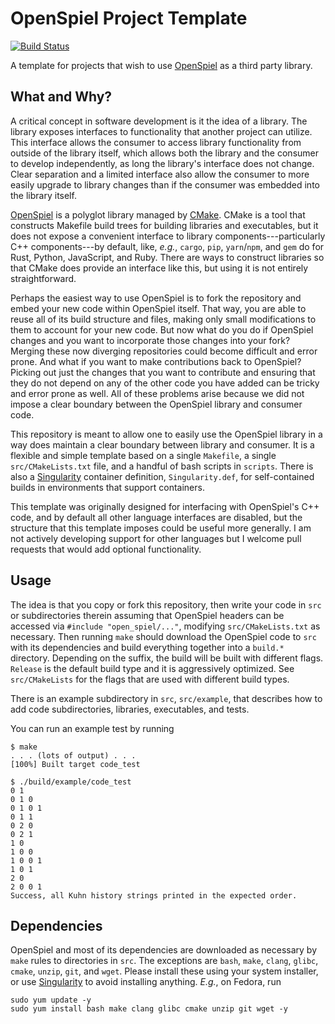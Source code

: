 # OpenSpiel Project Template

[![Build Status](https://travis-ci.com/dmorrill10/open_spiel-project-template.svg?branch=master)](https://travis-ci.com/dmorrill10/open_spiel-project-template)

A template for projects that wish to use [OpenSpiel](https://github.com/deepmind/open_spiel) as a third party library.

## What and Why?

A critical concept in software development is it the idea of a library. The library exposes interfaces to functionality that another project can utilize. This interface allows the consumer to access library functionality from outside of the library itself, which allows both the library and the consumer to develop independently, as long the library's interface does not change. Clear separation and a limited interface also allow the consumer to more easily upgrade to library changes than if the consumer was embedded into the library itself.

[OpenSpiel](https://github.com/deepmind/open_spiel) is a polyglot library managed by [CMake](https://cmake.org/). CMake is a tool that constructs Makefile build trees for building libraries and executables, but it does not expose a convenient interface to library components---particularly C++ components---by default, like, *e.g.*, `cargo`, `pip`, `yarn`/`npm`, and `gem` do for Rust, Python, JavaScript, and Ruby. There are ways to construct libraries so that CMake does provide an interface like this, but using it is not entirely straightforward.

Perhaps the easiest way to use OpenSpiel is to fork the repository and embed your new code within OpenSpiel itself. That way, you are able to reuse all of its build structure and files, making only small modifications to them to account for your new code. But now what do you do if OpenSpiel changes and you want to incorporate those changes into your fork? Merging these now diverging repositories could become difficult and error prone. And what if you want to make contributions back to OpenSpiel? Picking out just the changes that you want to contribute and ensuring that they do not depend on any of the other code you have added can be tricky and error prone as well. All of these problems arise because we did not impose a clear boundary between the OpenSpiel library and consumer code.

This repository is meant to allow one to easily use the OpenSpiel library in a way does maintain a clear boundary between library and consumer. It is a flexible and simple template based on a single `Makefile`, a single `src/CMakeLists.txt` file, and a handful of bash scripts in `scripts`. There is also a [Singularity](https://sylabs.io/docs/) container definition, `Singularity.def`, for self-contained builds in environments that support containers.

This template was originally designed for interfacing with OpenSpiel's C++ code, and by default all other language interfaces are disabled, but the structure that this template imposes could be useful more generally. I am not actively developing support for other languages but I welcome pull requests that would add optional functionality.


## Usage

The idea is that you copy or fork this repository, then write your code in `src` or subdirectories therein assuming that OpenSpiel headers can be accessed via  `#include "open_spiel/..."`, modifying `src/CMakeLists.txt` as necessary. Then running `make` should download the OpenSpiel code to `src` with its dependencies and build everything together into a `build.*` directory. Depending on the suffix, the build will be built with different flags. `Release` is the default build type and it is aggressively optimized. See `src/CMakeLists` for the flags that are used with different build types.

There is an example subdirectory in `src`, `src/example`, that describes how to add code subdirectories, libraries, executables, and tests.

You can run an example test by running

```
$ make
. . . (lots of output) . . .
[100%] Built target code_test

$ ./build/example/code_test
0 1
0 1 0
0 1 0 1
0 1 1
0 2 0
0 2 1
1 0
1 0 0
1 0 0 1
1 0 1
2 0
2 0 0 1
Success, all Kuhn history strings printed in the expected order.
```


## Dependencies

OpenSpiel and most of its dependencies are downloaded as necessary by `make` rules to directories in `src`. The exceptions are `bash`, `make`, `clang`, `glibc`, `cmake`, `unzip`, `git`, and `wget`. Please install these using your system installer, or use [Singularity](https://sylabs.io/docs/) to avoid installing anything. *E.g.*, on Fedora, run

```
sudo yum update -y
sudo yum install bash make clang glibc cmake unzip git wget -y
```
